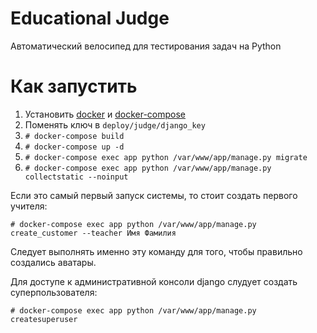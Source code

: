 # Educational Judge
Автоматический велосипед для тестирования задач на Python

 # Как запустить

1. Установить [docker](https://www.digitalocean.com/community/tutorials/how-to-install-and-use-docker-on-ubuntu-16-04) и [docker-compose](https://www.digitalocean.com/community/tutorials/how-to-install-docker-compose-on-ubuntu-16-04)
2. Поменять ключ в `deploy/judge/django_key`
3. `# docker-compose build`
4. `# docker-compose up -d`
5. `# docker-compose exec app python /var/www/app/manage.py migrate`
6. `# docker-compose exec app python /var/www/app/manage.py collectstatic --noinput`

Если это самый первый запуск системы, то стоит создать первого учителя:

`# docker-compose exec app python /var/www/app/manage.py create_customer --teacher Имя Фамилия`

Следует выполнять именно эту команду для того, чтобы правильно создались аватары.


Для доступе к административной консоли django слудует создать суперпользователя:

`# docker-compose exec app python /var/www/app/manage.py createsuperuser`
